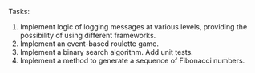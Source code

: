 Tasks:
1. Implement logic of logging messages at various levels, providing the possibility of using different frameworks.
2. Implement an event-based roulette game.
3. Implement a binary search algorithm. Add unit tests.
4. Implement a method to generate a sequence of Fibonacci numbers.
